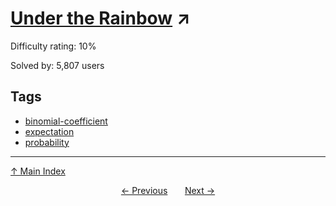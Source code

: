 # [Under the Rainbow](https://projecteuler.net/problem=493) ↗️

Difficulty rating: 10%

Solved by: 5,807 users
## Tags

- [binomial-coefficient](../tags/binomial-coefficient.md)
- [expectation](../tags/expectation.md)
- [probability](../tags/probability.md)



---

[↑ Main Index](../README.md)


<div align=center><a href='492.md'>← Previous</a> &nbsp;&nbsp; &nbsp;&nbsp;  <a href='494.md'>Next →</a></div>
